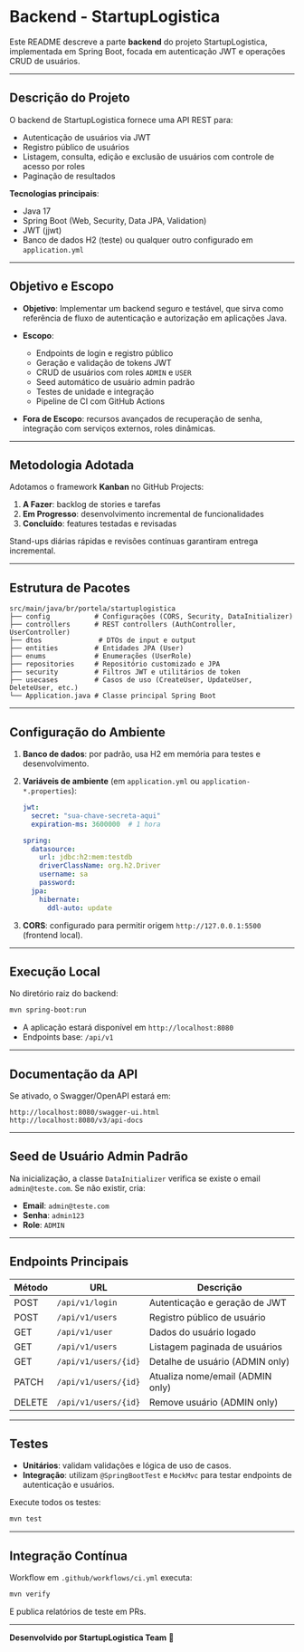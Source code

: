 # Backend - StartupLogistica

Este README descreve a parte **backend** do projeto StartupLogistica, implementada em Spring Boot, focada em autenticação JWT e operações CRUD de usuários.

---

## Descrição do Projeto

O backend de StartupLogistica fornece uma API REST para:

* Autenticação de usuários via JWT
* Registro público de usuários
* Listagem, consulta, edição e exclusão de usuários com controle de acesso por roles
* Paginação de resultados

**Tecnologias principais**:

* Java 17
* Spring Boot (Web, Security, Data JPA, Validation)
* JWT (jjwt)
* Banco de dados H2 (teste) ou qualquer outro configurado em `application.yml`

---

## Objetivo e Escopo

* **Objetivo**: Implementar um backend seguro e testável, que sirva como referência de fluxo de autenticação e autorização em aplicações Java.
* **Escopo**:

  * Endpoints de login e registro público
  * Geração e validação de tokens JWT
  * CRUD de usuários com roles `ADMIN` e `USER`
  * Seed automático de usuário admin padrão
  * Testes de unidade e integração
  * Pipeline de CI com GitHub Actions
* **Fora de Escopo**: recursos avançados de recuperação de senha, integração com serviços externos, roles dinâmicas.

---

## Metodologia Adotada

Adotamos o framework **Kanban** no GitHub Projects:

1. **A Fazer**: backlog de stories e tarefas
2. **Em Progresso**: desenvolvimento incremental de funcionalidades
3. **Concluído**: features testadas e revisadas

Stand-ups diárias rápidas e revisões contínuas garantiram entrega incremental.

---

## Estrutura de Pacotes

```
src/main/java/br/portela/startuplogistica
├── config           # Configurações (CORS, Security, DataInitializer)
├── controllers      # REST controllers (AuthController, UserController)
├── dtos              # DTOs de input e output
├── entities         # Entidades JPA (User)
├── enums            # Enumerações (UserRole)
├── repositories     # Repositório customizado e JPA
├── security         # Filtros JWT e utilitários de token
├── usecases         # Casos de uso (CreateUser, UpdateUser, DeleteUser, etc.)
└── Application.java # Classe principal Spring Boot
```

---

## Configuração do Ambiente

1. **Banco de dados**: por padrão, usa H2 em memória para testes e desenvolvimento.

2. **Variáveis de ambiente** (em `application.yml` ou `application-*.properties`):

   ```yaml
   jwt:
     secret: "sua-chave-secreta-aqui"
     expiration-ms: 3600000  # 1 hora

   spring:
     datasource:
       url: jdbc:h2:mem:testdb
       driverClassName: org.h2.Driver
       username: sa
       password:
     jpa:
       hibernate:
         ddl-auto: update
   ```

3. **CORS**: configurado para permitir origem `http://127.0.0.1:5500` (frontend local).

---

## Execução Local

No diretório raiz do backend:

```bash
mvn spring-boot:run
```

* A aplicação estará disponível em `http://localhost:8080`
* Endpoints base: `/api/v1`

---

## Documentação da API

Se ativado, o Swagger/OpenAPI estará em:

```
http://localhost:8080/swagger-ui.html
http://localhost:8080/v3/api-docs
```

---

## Seed de Usuário Admin Padrão

Na inicialização, a classe `DataInitializer` verifica se existe o email `admin@teste.com`. Se não existir, cria:

* **Email**: `admin@teste.com`
* **Senha**: `admin123`
* **Role**: `ADMIN`

---

## Endpoints Principais

| Método | URL                  | Descrição                        |
| ------ | -------------------- | -------------------------------- |
| POST   | `/api/v1/login`      | Autenticação e geração de JWT    |
| POST   | `/api/v1/users`      | Registro público de usuário      |
| GET    | `/api/v1/user`       | Dados do usuário logado          |
| GET    | `/api/v1/users`      | Listagem paginada de usuários    |
| GET    | `/api/v1/users/{id}` | Detalhe de usuário (ADMIN only)  |
| PATCH  | `/api/v1/users/{id}` | Atualiza nome/email (ADMIN only) |
| DELETE | `/api/v1/users/{id}` | Remove usuário (ADMIN only)      |

---

## Testes

* **Unitários**: validam validações e lógica de uso de casos.
* **Integração**: utilizam `@SpringBootTest` e `MockMvc` para testar endpoints de autenticação e usuários.

Execute todos os testes:

```bash
mvn test
```

---

## Integração Contínua

Workflow em `.github/workflows/ci.yml` executa:

```bash
mvn verify
```

E publica relatórios de teste em PRs.

---

**Desenvolvido por StartupLogistica Team** 🎉
